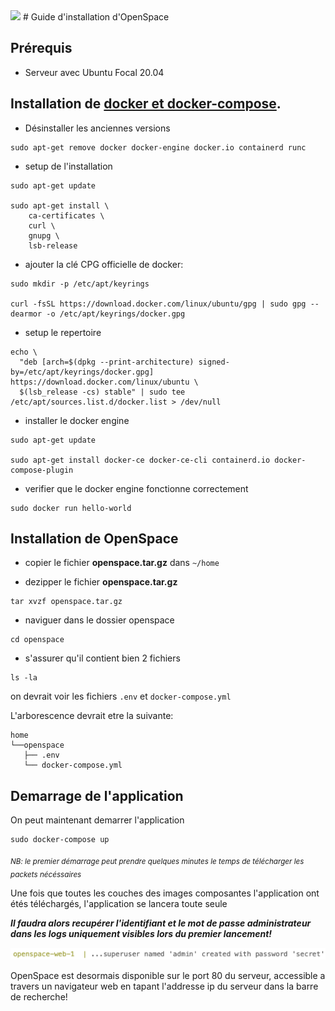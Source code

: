 <img src=https://img.shields.io/badge/Documentation-Installation-green]>
# Guide d'installation d'OpenSpace

## Prérequis

- Serveur avec Ubuntu Focal 20.04 

## Installation de [docker et docker-compose](https://docs.docker.com/engine/install/ubuntu/).

* Désinstaller les anciennes versions

```
sudo apt-get remove docker docker-engine docker.io containerd runc
```

* setup de l'installation
```
sudo apt-get update

sudo apt-get install \
    ca-certificates \
    curl \
    gnupg \
    lsb-release
```

* ajouter la clé CPG officielle de docker:
```
sudo mkdir -p /etc/apt/keyrings

curl -fsSL https://download.docker.com/linux/ubuntu/gpg | sudo gpg --dearmor -o /etc/apt/keyrings/docker.gpg
```

* setup le repertoire
```
echo \
  "deb [arch=$(dpkg --print-architecture) signed-by=/etc/apt/keyrings/docker.gpg] https://download.docker.com/linux/ubuntu \
  $(lsb_release -cs) stable" | sudo tee /etc/apt/sources.list.d/docker.list > /dev/null
```

* installer le docker engine
```
sudo apt-get update

sudo apt-get install docker-ce docker-ce-cli containerd.io docker-compose-plugin
```

* verifier que le docker engine fonctionne correctement
```
sudo docker run hello-world
```
## Installation de OpenSpace

* copier le fichier **openspace.tar.gz**  dans `~/home`

* dezipper le fichier  **openspace.tar.gz** 
```
tar xvzf openspace.tar.gz
```
* naviguer dans le dossier openspace
```
cd openspace
```
* s'assurer qu'il contient bien 2 fichiers
```
ls -la
```
on devrait voir les fichiers `.env` et `docker-compose.yml`

L'arborescence devrait etre la suivante:
```
home
└──openspace
   ├── .env
   └── docker-compose.yml
```

## Demarrage de l'application
On peut maintenant demarrer l'application
```
sudo docker-compose up
```
<sub>_NB: le premier démarrage peut prendre quelques minutes le temps de télécharger les packets nécéssaires_</sub>

Une fois que toutes les couches des images composantes l'application ont étés téléchargés, l'application se lancera toute seule

***Il faudra alors recupérer l'identifiant et le mot de passe administrateur dans les logs uniquement visibles lors du premier lancement!***

![example output](https://raw.githubusercontent.com/JulesFF/OpenSpace_Installation/main/images/output.png)

OpenSpace est desormais disponible sur le port 80 du serveur, accessible a travers un navigateur web en tapant l'addresse ip du serveur dans la barre de recherche!



